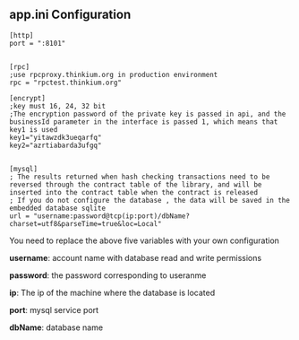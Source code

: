 ## app.ini Configuration



```shell
[http]
port = ":8101"


[rpc]
;use rpcproxy.thinkium.org in production environment
rpc = "rpctest.thinkium.org"

[encrypt]
;key must 16, 24, 32 bit
;The encryption password of the private key is passed in api, and the businessId parameter in the interface is passed 1, which means that key1 is used
key1="yitawzdk3ueqarfq"
key2="azrtiabarda3ufgq"


[mysql]
; The results returned when hash checking transactions need to be reversed through the contract table of the library, and will be inserted into the contract table when the contract is released
; If you do not configure the database , the data will be saved in the embedded database sqlite
url = "username:password@tcp(ip:port)/dbName?charset=utf8&parseTime=true&loc=Local"
```



You need to replace the above five variables with your own configuration

**username**: account name with database read and write permissions

**password**: the password corresponding to useranme

**ip**: The ip of the machine where the database is located

**port**: mysql service port

**dbName**: database name

